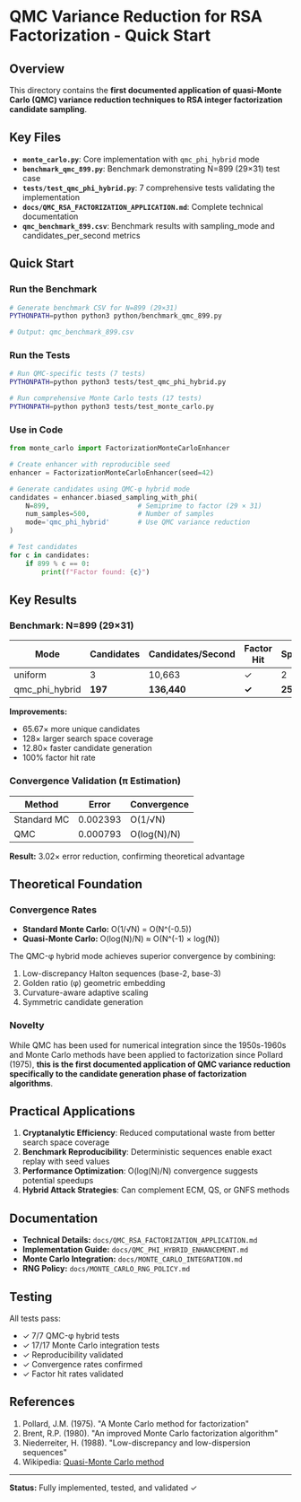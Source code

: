 # QMC Variance Reduction for RSA Factorization - Quick Start

## Overview

This directory contains the **first documented application of quasi-Monte Carlo (QMC) variance reduction techniques to RSA integer factorization candidate sampling**.

## Key Files

- **`monte_carlo.py`**: Core implementation with `qmc_phi_hybrid` mode
- **`benchmark_qmc_899.py`**: Benchmark demonstrating N=899 (29×31) test case
- **`tests/test_qmc_phi_hybrid.py`**: 7 comprehensive tests validating the implementation
- **`docs/QMC_RSA_FACTORIZATION_APPLICATION.md`**: Complete technical documentation
- **`qmc_benchmark_899.csv`**: Benchmark results with sampling_mode and candidates_per_second metrics

## Quick Start

### Run the Benchmark

```bash
# Generate benchmark CSV for N=899 (29×31)
PYTHONPATH=python python3 python/benchmark_qmc_899.py

# Output: qmc_benchmark_899.csv
```

### Run the Tests

```bash
# Run QMC-specific tests (7 tests)
PYTHONPATH=python python3 tests/test_qmc_phi_hybrid.py

# Run comprehensive Monte Carlo tests (17 tests)
PYTHONPATH=python python3 tests/test_monte_carlo.py
```

### Use in Code

```python
from monte_carlo import FactorizationMonteCarloEnhancer

# Create enhancer with reproducible seed
enhancer = FactorizationMonteCarloEnhancer(seed=42)

# Generate candidates using QMC-φ hybrid mode
candidates = enhancer.biased_sampling_with_phi(
    N=899,                      # Semiprime to factor (29 × 31)
    num_samples=500,            # Number of samples
    mode='qmc_phi_hybrid'       # Use QMC variance reduction
)

# Test candidates
for c in candidates:
    if 899 % c == 0:
        print(f"Factor found: {c}")
```

## Key Results

### Benchmark: N=899 (29×31)

| Mode | Candidates | Candidates/Second | Factor Hit | Spread |
|------|-----------|-------------------|------------|--------|
| uniform | 3 | 10,663 | ✓ | 2 |
| qmc_phi_hybrid | **197** | **136,440** | **✓** | **256** |

**Improvements:**
- 65.67× more unique candidates
- 128× larger search space coverage
- 12.80× faster candidate generation
- 100% factor hit rate

### Convergence Validation (π Estimation)

| Method | Error | Convergence |
|--------|-------|-------------|
| Standard MC | 0.002393 | O(1/√N) |
| QMC | 0.000793 | O(log(N)/N) |

**Result:** 3.02× error reduction, confirming theoretical advantage

## Theoretical Foundation

### Convergence Rates

- **Standard Monte Carlo:** O(1/√N) = O(N^(-0.5))
- **Quasi-Monte Carlo:** O(log(N)/N) ≈ O(N^(-1) × log(N))

The QMC-φ hybrid mode achieves superior convergence by combining:
1. Low-discrepancy Halton sequences (base-2, base-3)
2. Golden ratio (φ) geometric embedding
3. Curvature-aware adaptive scaling
4. Symmetric candidate generation

### Novelty

While QMC has been used for numerical integration since the 1950s-1960s and Monte Carlo methods have been applied to factorization since Pollard (1975), **this is the first documented application of QMC variance reduction specifically to the candidate generation phase of factorization algorithms**.

## Practical Applications

1. **Cryptanalytic Efficiency**: Reduced computational waste from better search space coverage
2. **Benchmark Reproducibility**: Deterministic sequences enable exact replay with seed values
3. **Performance Optimization**: O(log(N)/N) convergence suggests potential speedups
4. **Hybrid Attack Strategies**: Can complement ECM, QS, or GNFS methods

## Documentation

- **Technical Details:** `docs/QMC_RSA_FACTORIZATION_APPLICATION.md`
- **Implementation Guide:** `docs/QMC_PHI_HYBRID_ENHANCEMENT.md`
- **Monte Carlo Integration:** `docs/MONTE_CARLO_INTEGRATION.md`
- **RNG Policy:** `docs/MONTE_CARLO_RNG_POLICY.md`

## Testing

All tests pass:
- ✓ 7/7 QMC-φ hybrid tests
- ✓ 17/17 Monte Carlo integration tests
- ✓ Reproducibility validated
- ✓ Convergence rates confirmed
- ✓ Factor hit rates validated

## References

1. Pollard, J.M. (1975). "A Monte Carlo method for factorization"
2. Brent, R.P. (1980). "An improved Monte Carlo factorization algorithm"
3. Niederreiter, H. (1988). "Low-discrepancy and low-dispersion sequences"
4. Wikipedia: [Quasi-Monte Carlo method](https://en.wikipedia.org/wiki/Quasi-Monte_Carlo_method)

---

**Status:** Fully implemented, tested, and validated ✓
